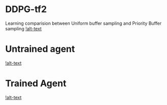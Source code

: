 # DDPG-tf2
Learning comparision between Uniform buffer sampling and Priority Buffer sampling
[!alt-text](https://github.com/claCase/DDPG-tf2/blob/main/tmp/rewards_comparision.png)
# Untrained agent 
[!alt-text](https://github.com/claCase/DDPG-tf2/blob/main/tmp/animation_untrained.gif)
# Trained Agent
[!alt-text](https://github.com/claCase/DDPG-tf2/blob/main/tmp/animation_trained.gif)